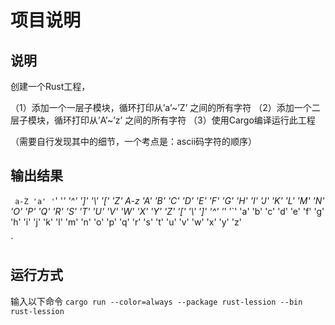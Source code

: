 # 项目说明
## 说明
创建一个Rust工程，

（1）添加一个一层子模块，循环打印从’a’~’Z’ 之间的所有字符
（2）添加一个二层子模块，循环打印从’A’~’z’ 之间的所有字符
（3）使用Cargo编译运行此工程

（需要自行发现其中的细节，一个考点是：ascii码字符的顺序）

## 输出结果
`
a-Z
'a' '`' '_' '^' ']' '\\' '[' 'Z'
A-z
'A' 'B' 'C' 'D' 'E' 'F' 'G' 'H' 'I' 'J' 'K' 'L' 'M' 'N' 'O' 'P' 'Q' 'R' 'S' 'T' 'U' 'V' 'W' 'X' 'Y' 'Z' '[' '\\' ']' '^' '_' '`' 'a' 'b' 'c' 'd' 'e' 'f' 'g' 'h' 'i' 'j' 'k' 'l' 'm' 'n' 'o' 'p' 'q' 'r' 's' 't' 'u' 'v' 'w' 'x' 'y' 'z'

`
## 运行方式
输入以下命令
`
cargo run --color=always --package rust-lession --bin rust-lession
`